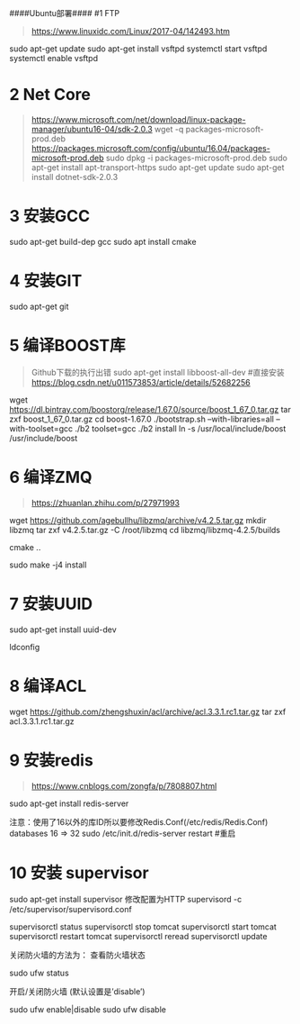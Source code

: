 ####Ubuntu部署####
#1 FTP
> https://www.linuxidc.com/Linux/2017-04/142493.htm

sudo apt-get update
sudo apt-get install vsftpd
systemctl start vsftpd
systemctl enable vsftpd


# 2 Net Core
> https://www.microsoft.com/net/download/linux-package-manager/ubuntu16-04/sdk-2.0.3
wget -q packages-microsoft-prod.deb https://packages.microsoft.com/config/ubuntu/16.04/packages-microsoft-prod.deb
sudo dpkg -i packages-microsoft-prod.deb
sudo apt-get install apt-transport-https
sudo apt-get update
sudo apt-get install dotnet-sdk-2.0.3 

# 3 安装GCC

sudo apt-get  build-dep  gcc
sudo apt install cmake

# 4 安装GIT

sudo apt-get git

# 5 编译BOOST库
> Github下载的执行出错
> sudo apt-get install libboost-all-dev #直接安装
> https://blog.csdn.net/u011573853/article/details/52682256

wget https://dl.bintray.com/boostorg/release/1.67.0/source/boost_1_67_0.tar.gz 
tar zxf boost_1_67_0.tar.gz
cd boost-1.67.0
./bootstrap.sh –with-libraries=all –with-toolset=gcc 
./b2 toolset=gcc
./b2 install
ln -s /usr/local/include/boost /usr/include/boost


# 6 编译ZMQ
> https://zhuanlan.zhihu.com/p/27971993

wget https://github.com/agebullhu/libzmq/archive/v4.2.5.tar.gz
mkdir libzmq
tar zxf v4.2.5.tar.gz -C /root/libzmq
cd libzmq/libzmq-4.2.5/builds

cmake ..

sudo make -j4 install
# 7 安装UUID
sudo apt-get install uuid-dev

ldconfig

# 8 编译ACL
wget https://github.com/zhengshuxin/acl/archive/acl.3.3.1.rc1.tar.gz
tar zxf acl.3.3.1.rc1.tar.gz


# 9 安装redis
> https://www.cnblogs.com/zongfa/p/7808807.html

sudo apt-get install redis-server

注意：使用了16以外的库ID所以要修改Redis.Conf(/etc/redis/Redis.Conf) 
databases 16 => 32
sudo /etc/init.d/redis-server restart #重启


# 10 安装 supervisor

sudo apt-get install supervisor
修改配置为HTTP
supervisord -c /etc/supervisor/supervisord.conf

supervisorctl status
supervisorctl stop tomcat
supervisorctl start tomcat
supervisorctl restart tomcat
supervisorctl reread
supervisorctl update

关闭防火墙的方法为：
 查看防火墙状态

sudo ufw status
​

开启/关闭防火墙 (默认设置是’disable’)

sudo ufw enable|disable
sudo ufw disable